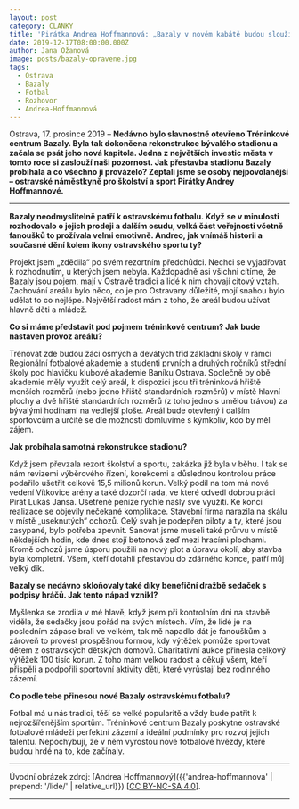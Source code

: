 ```yaml
---
layout: post
category: CLANKY
title: 'Pirátka Andrea Hoffmannová: „Bazaly v novém kabátě budou sloužit hlavně mladým sportovcům a dětem.“'
date: 2019-12-17T08:00:00.000Z
author: Jana Ožanová
image: posts/bazaly-opravene.jpg
tags:
  - Ostrava
  - Bazaly
  - Fotbal
  - Rozhovor
  - Andrea-Hoffmannová
---
```


Ostrava, 17. prosince 2019 – **Nedávno bylo slavnostně otevřeno Tréninkové centrum Bazaly. Byla tak dokončena rekonstrukce bývalého stadionu a začala se psát jeho nová kapitola. Jedna z největších investic města v tomto roce si zaslouží naši pozornost. Jak přestavba stadionu Bazaly probíhala a co všechno ji provázelo? Zeptali jsme se osoby nejpovolanější – ostravské náměstkyně pro školství a sport Pirátky Andrey Hoffmannové.**

<hr />

**Bazaly neodmyslitelně patří k ostravskému fotbalu. Když se v minulosti rozhodovalo o jejich prodeji a dalším osudu, velká část veřejnosti včetně fanoušků to prožívala velmi emotivně. Andreo, jak vnímáš historii a současné dění kolem ikony ostravského sportu ty?**

Projekt jsem „zdědila“ po svém rezortním předchůdci. Nechci se vyjadřovat k rozhodnutím, u kterých jsem nebyla. Každopádně asi všichni cítíme, že Bazaly jsou pojem, mají v Ostravě tradici a lidé k nim chovají citový vztah. Zachování areálu bylo něco, co je pro Ostravany důležité, mojí snahou bylo udělat to co nejlépe. Největší radost mám z toho, že areál budou užívat hlavně děti a mládež.

**Co si máme představit pod pojmem tréninkové centrum? Jak bude nastaven provoz areálu?**

Trénovat zde budou žáci osmých a devátých tříd základní školy v rámci Regionální fotbalové akademie a studenti prvních a druhých ročníků střední školy pod hlavičku klubové akademie Baníku Ostrava. Společně by obě akademie měly využít celý areál, k dispozici jsou tři tréninková hřiště menších rozměrů (nebo jedno hřiště standardních rozměrů) v místě hlavní plochy a dvě hřiště standardních rozměrů (z toho jedno s umělou trávou) za bývalými hodinami na vedlejší ploše. Areál bude otevřený i dalším sportovcům a určitě se dle možností domluvíme s kýmkoliv, kdo by měl zájem.

**Jak probíhala samotná rekonstrukce stadionu?**

Když jsem převzala rezort školství a sportu, zakázka již byla v běhu. I tak se nám revizemi výběrového řízení, korekcemi a důslednou kontrolou práce podařilo ušetřit celkově 15,5 milionů korun. Velký podíl na tom má nové vedení Vítkovice arény a také dozorčí rada, ve které odvedl dobrou práci Pirát Lukáš Jansa. Ušetřené peníze rychle našly své využití. Ke konci realizace se objevily nečekané komplikace. Stavební firma narazila na skálu v místě „useknutých“ ochozů. Celý svah je podepřen piloty a ty, které jsou zasypané, bylo potřeba zpevnit. Sanovat jsme museli také průrvu v místě někdejších hodin, kde dnes stojí betonová zeď mezi hracími plochami. Kromě ochozů jsme úsporu použili na nový plot a úpravu okolí, aby stavba byla kompletní. Všem, kteří dotáhli přestavbu do zdárného konce, patří můj velký dík.

**Bazaly se nedávno skloňovaly také díky benefiční dražbě sedaček s podpisy hráčů. Jak tento nápad vznikl?**

Myšlenka se zrodila v mé hlavě, když jsem při kontrolním dni na stavbě viděla, že sedačky jsou pořád na svých místech. Vím, že lidé je na posledním zápase brali ve velkém, tak mě napadlo dát je fanouškům a zároveň to provést prospěšnou formou, kdy výtěžek pomůže sportovat dětem z ostravských dětských domovů. Charitativní aukce přinesla celkový výtěžek 100 tisíc korun. Z toho mám velkou radost a děkuji všem, kteří přispěli a podpořili sportovní aktivity dětí, které vyrůstají bez rodinného zázemí.

**Co podle tebe přinesou nové Bazaly ostravskému fotbalu?**

Fotbal má u nás tradici, těší se velké popularitě a vždy bude patřit k nejrozšířenějším sportům. Tréninkové centrum Bazaly poskytne ostravské fotbalové mládeži perfektní zázemí a ideální podmínky pro rozvoj jejich talentu.
Nepochybuji, že v něm vyrostou nové fotbalové hvězdy, které budou hrdé na to, kde začínaly.

---

Úvodní obrázek zdroj: [Andrea Hoffmannový]({{'andrea-hoffmannova' | prepend: '/lide/' | relative_url}}) \[[CC BY-NC-SA 4.0](https://creativecommons.org/licenses/by-nc-sa/4.0/deed.cs)\].

- - -
